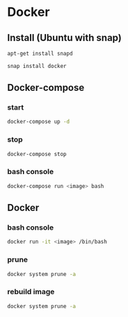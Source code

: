# Docker
## Install (Ubuntu with snap)
```bash
apt-get install snapd

snap install docker
```

## Docker-compose
### start
```bash
docker-compose up -d
```

### stop
```bash
docker-compose stop
```

### bash console
```bash
docker-compose run <image> bash
```

## Docker
### bash console
```bash
docker run -it <image> /bin/bash
```

### prune
```bash
docker system prune -a
```

### rebuild image
```bash
docker system prune -a
```
